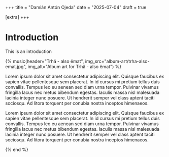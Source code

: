 +++
title = "Damián Antón Ojeda"
date = "2025-07-04"
draft = true

[extra]
+++

# Introduction

This is an introduction

{% music(header="Trhä - also ëmat", img_src="album-art/trha-also-emat.jpg", img_alt="Album art for Trhä - also ëmat") %}

Lorem ipsum dolor sit amet consectetur adipiscing elit. Quisque faucibus ex
sapien vitae pellentesque sem placerat. In id cursus mi pretium tellus duis
convallis. Tempus leo eu aenean sed diam urna tempor. Pulvinar vivamus fringilla
lacus nec metus bibendum egestas. Iaculis massa nisl malesuada lacinia integer
nunc posuere. Ut hendrerit semper vel class aptent taciti sociosqu. Ad litora
torquent per conubia nostra inceptos himenaeos.

Lorem ipsum dolor sit amet consectetur adipiscing elit. Quisque faucibus ex
sapien vitae pellentesque sem placerat. In id cursus mi pretium tellus duis
convallis. Tempus leo eu aenean sed diam urna tempor. Pulvinar vivamus fringilla
lacus nec metus bibendum egestas. Iaculis massa nisl malesuada lacinia integer
nunc posuere. Ut hendrerit semper vel class aptent taciti sociosqu. Ad litora
torquent per conubia nostra inceptos himenaeos.

{% end %}
